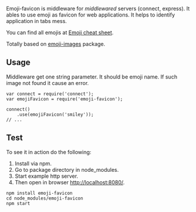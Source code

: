 Emoji-favicon is middleware for _middlewared_ servers (connect, express). It ables to use emoji as favicon for web applications.
It helps to identify application in tabs mess.

You can find all emojis at [Emoji cheat sheet](http://www.emoji-cheat-sheet.com/).

Totally based on [emoji-images](http://npmjs.org/package/emoji-images) package.


## Usage

Middleware get one string parameter. It should be emoji name. If such image not found it cause an error.

````
var connect = require('connect');
var emojiFavicon = require('emoji-favicon');

connect()
    .use(emojiFavicon('smiley'));
// ...
````

## Test

To see it in action do the following:

1. Install via npm.
2. Go to package directory in node_modules.
3. Start example http server.
4. Then open in browser [http://localhost:8080/](http://localhost:8080/).

```
npm install emoji-favicon
cd node_modules/emoji-favicon
npm start
```